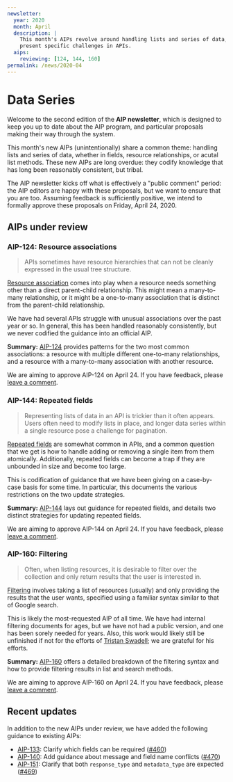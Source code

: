 ```yaml
---
newsletter:
  year: 2020
  month: April
  description: |
    This month's AIPs revolve around handling lists and series of data, which
    present specific challenges in APIs.
  aips:
    reviewing: [124, 144, 160]
permalink: /news/2020-04
---
```


# Data Series

Welcome to the second edition of the **AIP newsletter**, which is designed to
keep you up to date about the AIP program, and particular proposals making
their way through the system.

This month's new AIPs (unintentionally) share a common theme: handling lists
and series of data, whether in fields, resource relationships, or acutal list
methods. These new AIPs are long overdue: they codify knowledge that has long
been reasonably consistent, but tribal.

The AIP newsletter kicks off what is effectively a "public comment" period: the
AIP editors are happy with these proposals, but we want to ensure that you are
too. Assuming feedback is sufficiently positive, we intend to formally approve
these proposals on Friday, April 24, 2020.

## AIPs under review

### AIP-124: Resource associations

> APIs sometimes have resource hierarchies that can not be cleanly expressed in
> the usual tree structure.

[Resource association][aip-124] comes into play when a resource needs something
other than a direct parent-child relationship. This might mean a many-to-many
relationship, or it might be a one-to-many association that is distinct from
the parent-child relationship.

We have had several APIs struggle with unusual associations over the past year
or so. In general, this has been handled reasonably consistently, but we never
codified the guidance into an official AIP.

**Summary:** [AIP-124][] provides patterns for the two most common
associations: a resource with multiple different one-to-many relationships, and
a resource with a many-to-many association with another resource.

We are aiming to approve AIP-124 on April 24. If you have feedback, please
[leave a comment](https://github.com/googleapis/aip/pull/XYZ).

[aip-124]: ../aip/0124.md

### AIP-144: Repeated fields

> Representing lists of data in an API is trickier than it often appears. Users
> often need to modify lists in place, and longer data series within a single
> resource pose a challenge for pagination.

[Repeated fields][aip-144] are somewhat common in APIs, and a common question
that we get is how to handle adding or removing a single item from them
atomically. Additionally, repeated fields can become a trap if they are
unbounded in size and become too large.

This is codification of guidance that we have been giving on a case-by-case
basis for some time. In particular, this documents the various restrictions on
the two update strategies.

**Summary:** [AIP-144][] lays out guidance for repeated fields, and details two
distinct strategies for updating repeated fields.

We are aiming to approve AIP-144 on April 24. If you have feedback, please
[leave a comment](https://github.com/googleapis/aip/pull/XYZ).

[aip-144]: ../aip/0144.md

### AIP-160: Filtering

> Often, when listing resources, it is desirable to filter over the collection
> and only return results that the user is interested in.

[Filtering][aip-160] involves taking a list of resources (usually) and only
providing the results that the user wants, specified using a familiar syntax
similar to that of Google search.

This is likely the most-requested AIP of all time. We have had internal
filtering documents for ages, but we have not had a public version, and one has
been sorely needed for years. Also, this work would likely still be unfinished
if not for the efforts of [Tristan Swadell][]; we are grateful for his efforts.

**Summary:** [AIP-160][] offers a detailed breakdown of the filtering syntax
and how to provide filtering results in list and search methods.

We are aiming to approve AIP-160 on April 24. If you have feedback, please
[leave a comment](https://github.com/googleapis/aip/pull/473).

[aip-160]: ../aip/0160.md
[tristan swadell]: https://github.com/tristonianjones

## Recent updates

In addition to the new AIPs under review, we have added the following guidance
to existing AIPs:

- [AIP-133](../aip/0133.md): Clarify which fields can be required
  ([#460](https://github.com/googleapis/aip/pull/460))
- [AIP-140](../aip/0140.md): Add guidance about message and field name
  conflicts ([#470](https://github.com/googleapis/aip/pull/470))
- [AIP-151](../aip/0151.md): Clarify that both `response_type` and
  `metadata_type` are expected
  ([#469](https://github.com/googleapis/aip/pull/469))
